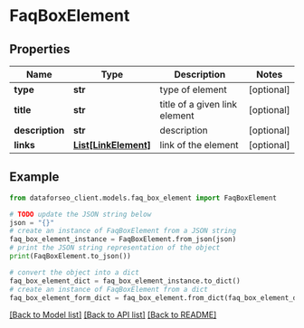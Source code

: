 # FaqBoxElement


## Properties

Name | Type | Description | Notes
------------ | ------------- | ------------- | -------------
**type** | **str** | type of element | [optional] 
**title** | **str** | title of a given link element | [optional] 
**description** | **str** | description | [optional] 
**links** | [**List[LinkElement]**](LinkElement.md) | link of the element | [optional] 

## Example

```python
from dataforseo_client.models.faq_box_element import FaqBoxElement

# TODO update the JSON string below
json = "{}"
# create an instance of FaqBoxElement from a JSON string
faq_box_element_instance = FaqBoxElement.from_json(json)
# print the JSON string representation of the object
print(FaqBoxElement.to_json())

# convert the object into a dict
faq_box_element_dict = faq_box_element_instance.to_dict()
# create an instance of FaqBoxElement from a dict
faq_box_element_form_dict = faq_box_element.from_dict(faq_box_element_dict)
```
[[Back to Model list]](../README.md#documentation-for-models) [[Back to API list]](../README.md#documentation-for-api-endpoints) [[Back to README]](../README.md)


